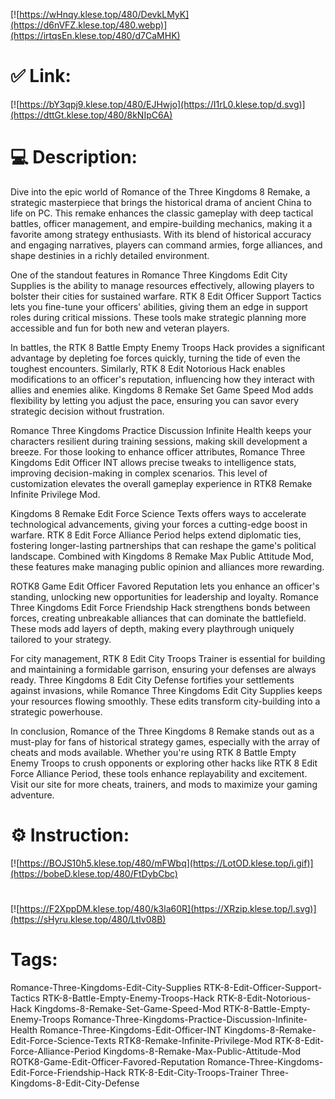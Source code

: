 [![https://wHnqy.klese.top/480/DevkLMyK](https://d6nVFZ.klese.top/480.webp)](https://irtqsEn.klese.top/480/d7CaMHK)
# ✅ Link:
[![https://bY3qpj9.klese.top/480/EJHwjo](https://I1rL0.klese.top/d.svg)](https://dttGt.klese.top/480/8kNIpC6A)
# 💻 Description:
Dive into the epic world of Romance of the Three Kingdoms 8 Remake, a strategic masterpiece that brings the historical drama of ancient China to life on PC. This remake enhances the classic gameplay with deep tactical battles, officer management, and empire-building mechanics, making it a favorite among strategy enthusiasts. With its blend of historical accuracy and engaging narratives, players can command armies, forge alliances, and shape destinies in a richly detailed environment.



One of the standout features in Romance Three Kingdoms Edit City Supplies is the ability to manage resources effectively, allowing players to bolster their cities for sustained warfare. RTK 8 Edit Officer Support Tactics lets you fine-tune your officers' abilities, giving them an edge in support roles during critical missions. These tools make strategic planning more accessible and fun for both new and veteran players.



In battles, the RTK 8 Battle Empty Enemy Troops Hack provides a significant advantage by depleting foe forces quickly, turning the tide of even the toughest encounters. Similarly, RTK 8 Edit Notorious Hack enables modifications to an officer's reputation, influencing how they interact with allies and enemies alike. Kingdoms 8 Remake Set Game Speed Mod adds flexibility by letting you adjust the pace, ensuring you can savor every strategic decision without frustration.



Romance Three Kingdoms Practice Discussion Infinite Health keeps your characters resilient during training sessions, making skill development a breeze. For those looking to enhance officer attributes, Romance Three Kingdoms Edit Officer INT allows precise tweaks to intelligence stats, improving decision-making in complex scenarios. This level of customization elevates the overall gameplay experience in RTK8 Remake Infinite Privilege Mod.



Kingdoms 8 Remake Edit Force Science Texts offers ways to accelerate technological advancements, giving your forces a cutting-edge boost in warfare. RTK 8 Edit Force Alliance Period helps extend diplomatic ties, fostering longer-lasting partnerships that can reshape the game's political landscape. Combined with Kingdoms 8 Remake Max Public Attitude Mod, these features make managing public opinion and alliances more rewarding.



ROTK8 Game Edit Officer Favored Reputation lets you enhance an officer's standing, unlocking new opportunities for leadership and loyalty. Romance Three Kingdoms Edit Force Friendship Hack strengthens bonds between forces, creating unbreakable alliances that can dominate the battlefield. These mods add layers of depth, making every playthrough uniquely tailored to your strategy.



For city management, RTK 8 Edit City Troops Trainer is essential for building and maintaining a formidable garrison, ensuring your defenses are always ready. Three Kingdoms 8 Edit City Defense fortifies your settlements against invasions, while Romance Three Kingdoms Edit City Supplies keeps your resources flowing smoothly. These edits transform city-building into a strategic powerhouse.



In conclusion, Romance of the Three Kingdoms 8 Remake stands out as a must-play for fans of historical strategy games, especially with the array of cheats and mods available. Whether you're using RTK 8 Battle Empty Enemy Troops to crush opponents or exploring other hacks like RTK 8 Edit Force Alliance Period, these tools enhance replayability and excitement. Visit our site for more cheats, trainers, and mods to maximize your gaming adventure.

# ⚙️ Instruction:
[![https://BOJS10h5.klese.top/480/mFWbq](https://LotOD.klese.top/i.gif)](https://bobeD.klese.top/480/FtDybCbc)
#
[![https://F2XppDM.klese.top/480/k3la60R](https://XRzip.klese.top/l.svg)](https://sHyru.klese.top/480/LtIv08B)
# Tags:
Romance-Three-Kingdoms-Edit-City-Supplies RTK-8-Edit-Officer-Support-Tactics RTK-8-Battle-Empty-Enemy-Troops-Hack RTK-8-Edit-Notorious-Hack Kingdoms-8-Remake-Set-Game-Speed-Mod RTK-8-Battle-Empty-Enemy-Troops Romance-Three-Kingdoms-Practice-Discussion-Infinite-Health Romance-Three-Kingdoms-Edit-Officer-INT Kingdoms-8-Remake-Edit-Force-Science-Texts RTK8-Remake-Infinite-Privilege-Mod RTK-8-Edit-Force-Alliance-Period Kingdoms-8-Remake-Max-Public-Attitude-Mod ROTK8-Game-Edit-Officer-Favored-Reputation Romance-Three-Kingdoms-Edit-Force-Friendship-Hack RTK-8-Edit-City-Troops-Trainer Three-Kingdoms-8-Edit-City-Defense






